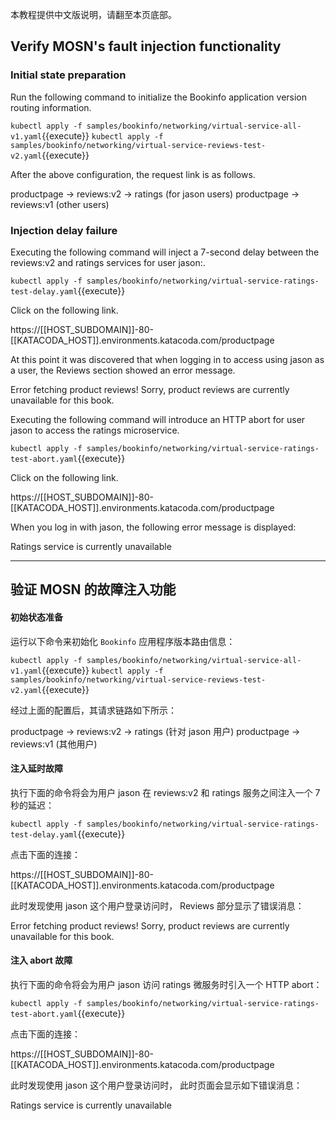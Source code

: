 本教程提供中文版说明，请翻至本页底部。

## Verify MOSN's fault injection functionality

### Initial state preparation

Run the following command to initialize the Bookinfo application version routing information.

`kubectl apply -f samples/bookinfo/networking/virtual-service-all-v1.yaml`{{execute}}
`kubectl apply -f samples/bookinfo/networking/virtual-service-reviews-test-v2.yaml`{{execute}}

After the above configuration, the request link is as follows.

productpage → reviews:v2 → ratings (for jason users)
productpage → reviews:v1 (other users)

### Injection delay failure

Executing the following command will inject a 7-second delay between the reviews:v2 and ratings services for user jason:.

`kubectl apply -f samples/bookinfo/networking/virtual-service-ratings-test-delay.yaml`{{execute}}

Click on the following link.

https://[[HOST_SUBDOMAIN]]-80-[[KATACODA_HOST]].environments.katacoda.com/productpage

At this point it was discovered that when logging in to access using jason as a user, the Reviews section showed an error message.

Error fetching product reviews!
Sorry, product reviews are currently unavailable for this book.

Executing the following command will introduce an HTTP abort for user jason to access the ratings microservice.

`kubectl apply -f samples/bookinfo/networking/virtual-service-ratings-test-abort.yaml`{{execute}}

Click on the following link.

https://[[HOST_SUBDOMAIN]]-80-[[KATACODA_HOST]].environments.katacoda.com/productpage

When you log in with jason, the following error message is displayed:

Ratings service is currently unavailable

---

## 验证 MOSN 的故障注入功能

#### 初始状态准备

运行以下命令来初始化 `Bookinfo` 应用程序版本路由信息：

`kubectl apply -f samples/bookinfo/networking/virtual-service-all-v1.yaml`{{execute}}
`kubectl apply -f samples/bookinfo/networking/virtual-service-reviews-test-v2.yaml`{{execute}}

经过上面的配置后，其请求链路如下所示：

productpage → reviews:v2 → ratings (针对 jason 用户)
productpage → reviews:v1 (其他用户)

#### 注入延时故障

执行下面的命令将会为用户 jason 在 reviews:v2 和 ratings 服务之间注入一个 7 秒的延迟：

`kubectl apply -f samples/bookinfo/networking/virtual-service-ratings-test-delay.yaml`{{execute}}

点击下面的连接：

https://[[HOST_SUBDOMAIN]]-80-[[KATACODA_HOST]].environments.katacoda.com/productpage

此时发现使用 jason 这个用户登录访问时， Reviews 部分显示了错误消息：

Error fetching product reviews!
Sorry, product reviews are currently unavailable for this book.


#### 注入 abort 故障

执行下面的命令将会为用户 jason 访问 ratings 微服务时引入一个 HTTP abort：

`kubectl apply -f samples/bookinfo/networking/virtual-service-ratings-test-abort.yaml`{{execute}}

点击下面的连接：

https://[[HOST_SUBDOMAIN]]-80-[[KATACODA_HOST]].environments.katacoda.com/productpage

此时发现使用 jason 这个用户登录访问时， 此时页面会显示如下错误消息：

Ratings service is currently unavailable
